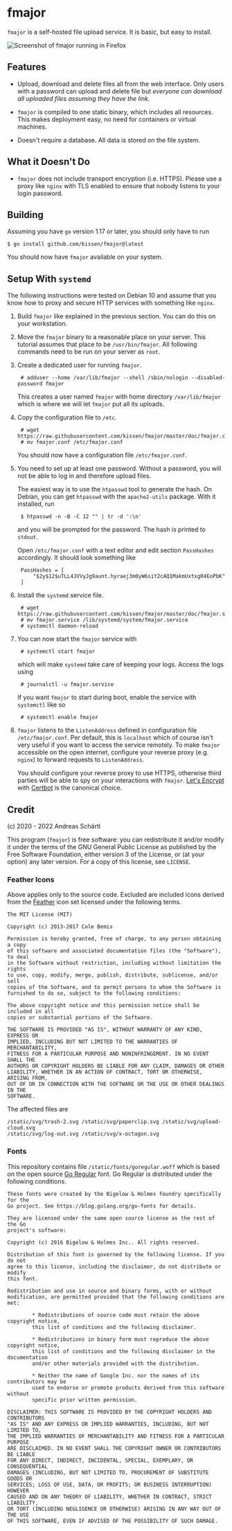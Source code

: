 # fmajor

`fmajor` is a self-hosted file upload service. It is basic, but easy
to install.

![Screenshot of fmajor running in Firefox](doc/screenshot.png)

## Features

* Upload, download and delete files all from the web interface.  Only
  users with a password can upload and delete file but *everyone can
  download all uploaded files assuming they have the link*.

* `fmajor` is compiled to one static binary, which includes all
  resources. This makes deployment easy, no need for containers or
  virtual machines.

* Doesn't require a database. All data is stored on the file system.

## What it Doesn't Do

* `fmajor` does not include transport encryption (i.e. HTTPS). Please
  use a proxy like `nginx` with TLS enabled to ensure that nobody
  listens to your login password.

## Building

Assuming you have `go` version 1.17 or later, you should only have to run

    $ go install github.com/kissen/fmajor@latest

You should now have `fmajor` available on your system.

## Setup With `systemd`

The following instructions were tested on Debian 10 and assume that
you know how to proxy and secure HTTP services with something like
`nginx`.

1. Build `fmajor` like explained in the previous section. You can do
   this on your workstation.

2. Move the `fmajor` binary to a reasonable place on your server.
   This tutorial assumes that place to be `/usr/bin/fmajor`. All following
   commands need to be run on your server as `root`.

3. Create a dedicated user for running `fmajor`.

        # adduser --home /var/lib/fmajor --shell /sbin/nologin --disabled-password fmajor

   This creates a user named `fmajor` with home directory `/var/lib/fmajor`
   which is where we will let `fmajor` put all its uploads.

4. Copy the configuration file to `/etc`.

        # wget https://raw.githubusercontent.com/kissen/fmajor/master/doc/fmajor.conf
        # mv fmajor.conf /etc/fmajor.conf

   You should now have a configuration file `/etc/fmajor.conf`.

5. You need to set up at least one password. Without a password,
   you will not be able to log in and therefore upload files.

   The easiest way is to use the `htpasswd` tool to generate the
   hash. On Debian, you can get `htpasswd` with the `apache2-utils`
   package. With it installed, run

        $ htpasswd -n -B -C 12 "" | tr -d ':\n'

   and you will be prompted for the password. The hash is printed to
   `stdout`.

   Open `/etc/fmajor.conf` with a text editor and edit section
   `PassHashes` accordingly. It should look something like

        PassHashes = [
            "$2y$12$uTLL4JVVyJg9aunt.hyraej3m0yW6siY2cAQ1MakmUxtxgR4EoPbK"
        ]

6. Install the `systemd` service file.

        # wget https://raw.githubusercontent.com/kissen/fmajor/master/doc/fmajor.service
        # mv fmajor.service /lib/systemd/system/fmajor.service
        # systemctl daemon-reload

7. You can now start the `fmajor` service with

        # systemctl start fmajor

   which will make `systemd` take care of keeping your logs. Access
   the logs using

        # journalctl -u fmajor.service

   If you want `fmajor` to start during boot, enable the service with
   `systemctl` like so

        # systemctl enable fmajor


8. `fmajor` listens to the `ListenAddress` defined in configuration
   file `/etc/fmajor.conf`. Per default, this is `localhost` which of
   course isn't very useful if you want to access the service
   remotely. To make `fmajor` accessible on the open internet,
   configure your reverse proxy (e.g. `nginx`) to forward requests to
   `ListenAddress`.

   You should configure your reverse proxy to use HTTPS, otherwise
   third parties will be able to spy on your interactions with
   `fmajor`.  [Let's Encrypt](https://letsencrypt.org/) with
   [Certbot](https://certbot.eff.org/) is the canonical choice.

## Credit

(c) 2020 - 2022 Andreas Schärtl

This program (`fmajor`) is free software: you can redistribute it and/or modify
it under the terms of the GNU General Public License as published by the Free
Software Foundation, either version 3 of the License, or (at your option) any
later version. For a copy of this license, see `LICENSE`.

### Feather Icons

Above applies only to the source code. Excluded are included icons derived from
the [Feather](https://feathericons.com/) icon set licensed under the following
terms.

    The MIT License (MIT)

    Copyright (c) 2013-2017 Cole Bemis

    Permission is hereby granted, free of charge, to any person obtaining a copy
    of this software and associated documentation files (the "Software"), to deal
    in the Software without restriction, including without limitation the rights
    to use, copy, modify, merge, publish, distribute, sublicense, and/or sell
    copies of the Software, and to permit persons to whom the Software is
    furnished to do so, subject to the following conditions:

    The above copyright notice and this permission notice shall be included in all
    copies or substantial portions of the Software.

    THE SOFTWARE IS PROVIDED "AS IS", WITHOUT WARRANTY OF ANY KIND, EXPRESS OR
    IMPLIED, INCLUDING BUT NOT LIMITED TO THE WARRANTIES OF MERCHANTABILITY,
    FITNESS FOR A PARTICULAR PURPOSE AND NONINFRINGEMENT. IN NO EVENT SHALL THE
    AUTHORS OR COPYRIGHT HOLDERS BE LIABLE FOR ANY CLAIM, DAMAGES OR OTHER
    LIABILITY, WHETHER IN AN ACTION OF CONTRACT, TORT OR OTHERWISE, ARISING FROM,
    OUT OF OR IN CONNECTION WITH THE SOFTWARE OR THE USE OR OTHER DEALINGS IN THE
    SOFTWARE.

The affected files are

    /static/svg/trash-2.svg /static/svg/paperclip.svg /static/svg/upload-cloud.svg
    /static/svg/log-out.svg /static/svg/x-octagon.svg

### Fonts

This repository contains file `/static/fonts/goregular.woff` which is based on the open source
[Go Regular](https://github.com/golang/image/tree/master/font/gofont/ttfs) font.
Go Regular is distributed under the following conditions.

    These fonts were created by the Bigelow & Holmes foundry specifically for the
    Go project. See https://blog.golang.org/go-fonts for details.

    They are licensed under the same open source license as the rest of the Go
    project's software:

    Copyright (c) 2016 Bigelow & Holmes Inc.. All rights reserved.

    Distribution of this font is governed by the following license. If you do not
    agree to this license, including the disclaimer, do not distribute or modify
    this font.

    Redistribution and use in source and binary forms, with or without
    modification, are permitted provided that the following conditions are met:

            * Redistributions of source code must retain the above copyright notice,
            this list of conditions and the following disclaimer.

            * Redistributions in binary form must reproduce the above copyright notice,
            this list of conditions and the following disclaimer in the documentation
            and/or other materials provided with the distribution.

            * Neither the name of Google Inc. nor the names of its contributors may be
            used to endorse or promote products derived from this software without
            specific prior written permission.

    DISCLAIMER: THIS SOFTWARE IS PROVIDED BY THE COPYRIGHT HOLDERS AND CONTRIBUTORS
    "AS IS" AND ANY EXPRESS OR IMPLIED WARRANTIES, INCLUDING, BUT NOT LIMITED TO,
    THE IMPLIED WARRANTIES OF MERCHANTABILITY AND FITNESS FOR A PARTICULAR PURPOSE
    ARE DISCLAIMED. IN NO EVENT SHALL THE COPYRIGHT OWNER OR CONTRIBUTORS BE LIABLE
    FOR ANY DIRECT, INDIRECT, INCIDENTAL, SPECIAL, EXEMPLARY, OR CONSEQUENTIAL
    DAMAGES (INCLUDING, BUT NOT LIMITED TO, PROCUREMENT OF SUBSTITUTE GOODS OR
    SERVICES; LOSS OF USE, DATA, OR PROFITS; OR BUSINESS INTERRUPTION) HOWEVER
    CAUSED AND ON ANY THEORY OF LIABILITY, WHETHER IN CONTRACT, STRICT LIABILITY,
    OR TORT (INCLUDING NEGLIGENCE OR OTHERWISE) ARISING IN ANY WAY OUT OF THE USE
    OF THIS SOFTWARE, EVEN IF ADVISED OF THE POSSIBILITY OF SUCH DAMAGE.
